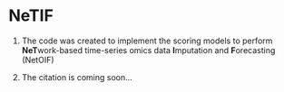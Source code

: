 # NeTIF

1. The code was created to implement the scoring models to perform **NeT**work-based time-series omics data **I**mputation and **F**orecasting (NetOIF)

2. The citation is coming soon...
